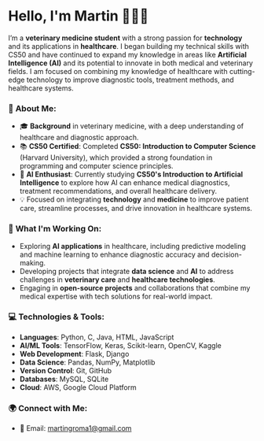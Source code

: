 # Hello, I'm Martin 👨‍💻🐾

I’m a **veterinary medicine student** with a strong passion for **technology** and its applications in **healthcare**. I began building my technical skills with CS50 and have continued to expand my knowledge in areas like **Artificial Intelligence (AI)** and its potential to innovate in both medical and veterinary fields. I am focused on combining my knowledge of healthcare with cutting-edge technology to improve diagnostic tools, treatment methods, and healthcare systems.

### 🌟 **About Me:**
- 🎓 **Background** in veterinary medicine, with a deep understanding of healthcare and diagnostic approach.
- 📚 **CS50 Certified**: Completed **CS50: Introduction to Computer Science** (Harvard University), which provided a strong foundation in programming and computer science principles.
- 🤖 **AI Enthusiast**: Currently studying **CS50's Introduction to Artificial Intelligence** to explore how AI can enhance medical diagnostics, treatment recommendations, and overall healthcare delivery.
- 💡 Focused on integrating **technology** and **medicine** to improve patient care, streamline processes, and drive innovation in healthcare systems.

### 🔧 **What I'm Working On:**
- Exploring **AI applications** in healthcare, including predictive modeling and machine learning to enhance diagnostic accuracy and decision-making.
- Developing projects that integrate **data science** and **AI** to address challenges in **veterinary care** and **healthcare technologies**.
- Engaging in **open-source projects** and collaborations that combine my medical expertise with tech solutions for real-world impact.

### 💻 **Technologies & Tools:**
- **Languages**: Python, C, Java, HTML, JavaScript
- **AI/ML Tools**: TensorFlow, Keras, Scikit-learn, OpenCV, Kaggle
- **Web Development**: Flask, Django
- **Data Science**: Pandas, NumPy, Matplotlib
- **Version Control**: Git, GitHub
- **Databases**: MySQL, SQLite
- **Cloud**: AWS, Google Cloud Platform

### 🌍 **Connect with Me:**
- 📧 Email: [martingroma1@gmail.com](mailto:martingroma1@gmail.com)

